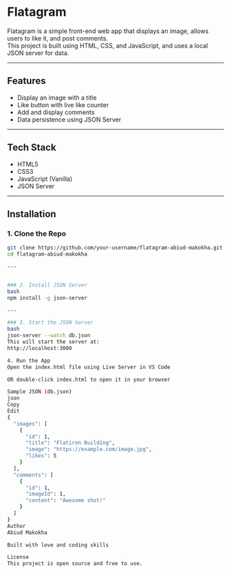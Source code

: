 # Flatagram

Flatagram is a simple front-end web app that displays an image, allows users to like it, and post comments.  
This project is built using HTML, CSS, and JavaScript, and uses a local JSON server for data.

---

## Features

- Display an image with a title  
- Like button with live like counter  
- Add and display comments  
- Data persistence using JSON Server

---

## Tech Stack

- HTML5  
- CSS3  
- JavaScript (Vanilla)  
- JSON Server

---

## Installation

### 1. Clone the Repo

```bash
git clone https://github.com/your-username/flatagram-abiud-makokha.git
cd flatagram-abiud-makokha

---


### 2. Install JSON Server
bash
npm install -g json-server

---

### 3. Start the JSON Server
bash
json-server --watch db.json
This will start the server at:
http://localhost:3000

4. Run the App
Open the index.html file using Live Server in VS Code

OR double-click index.html to open it in your browser

Sample JSON (db.json)
json
Copy
Edit
{
  "images": [
    {
      "id": 1,
      "title": "Flatiron Building",
      "image": "https://example.com/image.jpg",
      "likes": 5
    }
  ],
  "comments": [
    {
      "id": 1,
      "imageId": 1,
      "content": "Awesome shot!"
    }
  ]
}
Author
Abiud Makokha

Built with love and coding skills

License
This project is open source and free to use.